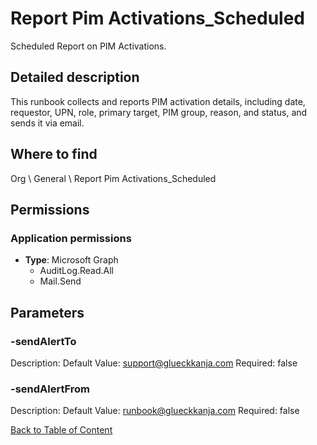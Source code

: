 # Report Pim Activations_Scheduled

Scheduled Report on PIM Activations.

## Detailed description
This runbook collects and reports PIM activation details, including date, requestor, UPN, role, primary target, PIM group, reason, and status, and sends it via email.

## Where to find
Org \ General \ Report Pim Activations_Scheduled

## Permissions
### Application permissions
- **Type**: Microsoft Graph
  - AuditLog.Read.All
  - Mail.Send


## Parameters
### -sendAlertTo
Description: 
Default Value: support@glueckkanja.com
Required: false

### -sendAlertFrom
Description: 
Default Value: runbook@glueckkanja.com
Required: false


[Back to Table of Content](../../../README.md)

